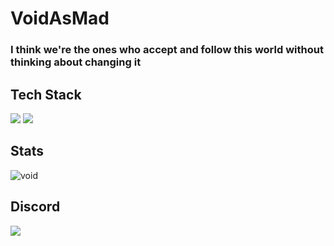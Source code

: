 
# VoidAsMad

### I think we're the ones who accept and follow this world without thinking about changing it<br/>

## Tech Stack
<img src="https://img.shields.io/badge/python-4374D9?style=for-the-badge&logo=python&logoColor=white"> <img src="https://img.shields.io/badge/Firebase-FFCA28?style=for-the-badge&logo=Firebase&logoColor=white"><br/>
## Stats
![void](https://github-readme-stats.vercel.app/api?username=VoidAsMad&show_icons=true&theme=dark)<br/>

## Discord
[<img src="https://img.shields.io/badge/discord-4374D9?style=for-the-badge&logo=discord&logoColor=white">](https://discord.gg/gZdss4T8X6)

